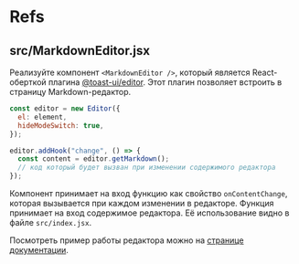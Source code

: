 # Refs

## src/MarkdownEditor.jsx

Реализуйте компонент `<MarkdownEditor />`, который является React-оберткой плагина [@toast-ui/editor](https://github.com/nhn/tui.editor/tree/master/apps/editor). Этот плагин позволяет встроить в страницу Markdown-редактор.

```js
const editor = new Editor({
  el: element,
  hideModeSwitch: true,
});

editor.addHook("change", () => {
  const content = editor.getMarkdown();
  // код который будет вызван при изменении содержимого редактора
});
```

Компонент принимает на вход функцию как свойство `onContentChange`, которая вызывается при каждом изменении в редакторе. Функция принимает на вход содержимое редактора. Её использование видно в файле `src/index.jsx`.

Посмотреть пример работы редактора можно на [странице документации](https://nhn.github.io/tui.editor/latest/tutorial-example02-editor-with-horizontal-previewss).
